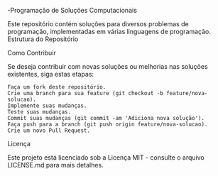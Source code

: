 -Programação de Soluções Computacionais

Este repositório contém soluções para diversos problemas de programação, implementadas em várias linguagens de programação.
Estrutura do Repositório

Como Contribuir

Se deseja contribuir com novas soluções ou melhorias nas soluções existentes, siga estas etapas:

    Faça um fork deste repositório.
    Crie uma branch para sua feature (git checkout -b feature/nova-solucao).
    Implemente suas mudanças.
    Teste suas mudanças.
    Commit suas mudanças (git commit -am 'Adiciona nova solução').
    Faça push para a branch (git push origin feature/nova-solucao).
    Crie um novo Pull Request.

Licença

Este projeto está licenciado sob a Licença MIT - consulte o arquivo LICENSE.md para mais detalhes.
